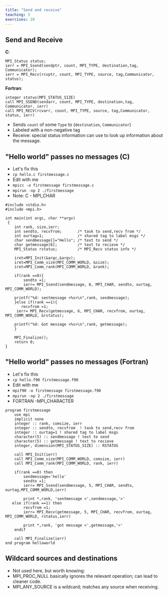 ```yaml
---
title: "Send and receive"
teaching: 5
exercises: 10
---
```


## Send and Receive

**C**:

```
MPI_Status status;
ierr = MPI_Ssend(sendptr, count, MPI_TYPE, destination,tag, Communicator);
ierr = MPI_Recv(rcvptr, count, MPI_TYPE, source, tag,Communicator, status);
```

**Fortran**:

```
integer status(MPI_STATUS_SIZE)
call MPI_SSEND(sendarr, count, MPI_TYPE, destination,tag, Communicator, ierr)
call MPI_RECV(rcvarr, count, MPI_TYPE, source, tag,Communicator, status, ierr)
```

- Sends `count` of some `Type` to (`destination`, `Communicator`)
- Labeled with a non-negative tag
- Receive: special status information can use to look up information about the message.

## "Hello world" passes no messages (C)
- Let's fix this
- `cp hello.c firstmessage.c`
- Edit with me
- `mpicc -o firstmessage firstmessage.c`
- `mpirun -np 2 ./firstmessage`
- Note: C - MPI_CHAR

```
#include <stdio.h>
#include <mpi.h>

int main(int argc, char **argv)
 {
    int rank, size,ierr;
	int sendto, recvfrom;       /* task to send,recv from */
	int ourtag=1;		        /* shared tag to label msgs */
	char sendmessage[]="Hello"; /* text to send */
	char getmessage[6];         /* text to recieve */
	MPI_Status rstatus;         /* MPI_Recv status info */

    iret=MPI_Init(&argc,&argv);
    iret=MPI_Comm_size(MPI_COMM_WORLD, &size);
    iret=MPI_Comm_rank(MPI_COMM_WORLD, &rank);

    if(rank ==0){
	    sendto =1;
	    ierr= MPI_Ssend(sendmessage, 6, MPI_CHAR, sendto, ourtag, MPI_COMM_WORLD);

	printf("%d: sentmessage <%s>\n",rank, sendmessage);
    }else if(rank ==1){
       recvfrom =1;
	 ierr= MPI_Recv(getmessage, 6, MPI_CHAR, recvfrom, ourtag, MPI_COMM_WORLD, &rstatus);

	printf("%d: Got message <%s>\n",rank, getmessage);
    }
  
    MPI_Finalize();
    return 0;
}
```

## "Hello world" passes no messages (Fortran)
- Let's fix this
- `cp hello.f90 firstmessage.f90`
- Edit with me
- `mpif90 -o firstmessage firstmessage.f90`
- `mpirun -np 2 ./firstmessage`
- FORTRAN -MPI_CHARACTER

```
program firstmessage
    use mpi
    implicit none
    integer :: rank, comsize, ierr
    integer :: sendto, recvfrom  ! task to send,recv from 
    integer :: ourtag=1 ! shared tag to label msgs
    character(5) :: sendmessage ! text to send
    character(5) :: getmessage ! text to recieve 
    integer, dimension(MPI_STATUS_SIZE) :: RSTATUS
        
    call MPI_Init(ierr)
    call MPI_Comm_size(MPI_COMM_WORLD, comsize, ierr)
    call MPI_Comm_rank(MPI_COMM_WORLD, rank, ierr)
    
    if(rank ==0) then
    	sendmessage='hello'
    	sendto =1;
    	ierr= MPI_Ssend(sendmessage, 5, MPI_CHAR, sendto, ourtag,MPI_COMM_WORLD,ierr) 
   
    	print *,rank, 'sentmessage <',sendmessage,'>'
   else if(rank ==1) then
    	recvfrom =1;
    	ierr= MPI_Recv(getmessage, 5, MPI_CHAR, recvfrom, ourtag, MPI_COMM_WORLD, rstatus,ierr)
    
    	print *,rank, 'got message <',getmessage,'>'
    endif
    
    call MPI_Finalize(ierr)
end program helloworld
```

## Wildcard sources and destinations

* Not used here, but worth knowing:
* MPI_PROC_NULL basically ignores the relevant operation; can lead to cleaner code.
* MPI_ANY_SOURCE is a wildcard; matches any source when receiving.

